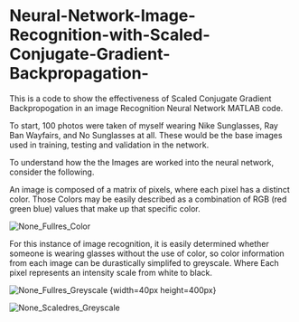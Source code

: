 # Neural-Network-Image-Recognition-with-Scaled-Conjugate-Gradient-Backpropagation-

This is a code to show the effectiveness of Scaled Conjugate Gradient Backpropogation in an image Recognition Neural Network MATLAB code.

To start, 100 photos were taken of myself wearing Nike Sunglasses, Ray Ban Wayfairs, and No Sunglasses at all. These would be the base images used in training, testing and validation in the network.

To understand how the the Images are worked into the neural network, consider the following. 

An image is composed of a matrix of pixels, where each pixel has a distinct color. Those Colors may be easily described as a combination of RGB (red green blue) values that make up that specific color. 

![None_Fullres_Color](https://user-images.githubusercontent.com/50057221/58292982-9e3c6980-7d91-11e9-96af-3c0873583c5e.jpg)


For this instance of image recognition, it is easily determined whether someone is wearing glasses without the use of color, so color information from each image can be durastically simplifed to greyscale. Where Each pixel represents an intensity scale from white to black.



![None_Fullres_Greyscale {width=40px height=400px}](https://user-images.githubusercontent.com/50057221/58293097-2cb0eb00-7d92-11e9-981f-57bb32074f68.jpg)


![None_Scaledres_Greyscale](https://user-images.githubusercontent.com/50057221/58293125-43efd880-7d92-11e9-89f9-cb872ab6567c.jpg)
